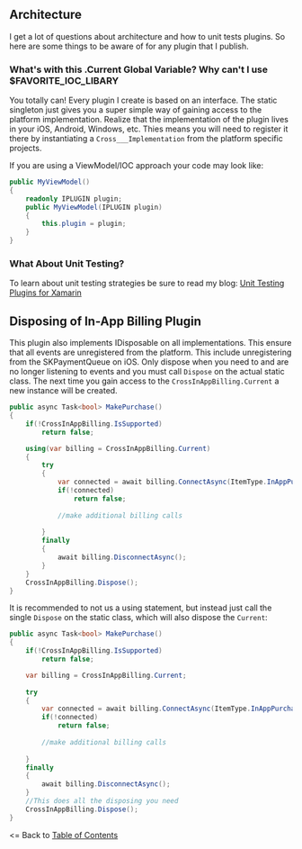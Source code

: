 
## Architecture

I get a lot of questions about architecture and how to unit tests plugins. So here are some things to be aware of for any plugin that I publish.

### What's with this .Current Global Variable? Why can't I use $FAVORITE_IOC_LIBARY
You totally can! Every plugin I create is based on an interface. The static singleton just gives you a super simple way of gaining access to the platform implementation. Realize that the implementation of the plugin lives in your iOS, Android, Windows, etc. Thies means you will need to register it there by instantiating a `Cross___Implementation` from the platform specific projects.

If you are using a ViewModel/IOC approach your code may look like:

```csharp
public MyViewModel()
{
    readonly IPLUGIN plugin;
    public MyViewModel(IPLUGIN plugin)
    {
        this.plugin = plugin;
    }
}
```

### What About Unit Testing?
To learn about unit testing strategies be sure to read my blog: [Unit Testing Plugins for Xamarin](http://motzcod.es/post/159267241302/unit-testing-plugins-for-xamarin)

## Disposing of In-App Billing Plugin
This plugin also implements IDisposable on all implementations. This ensure that all events are unregistered from the platform. This include unregistering from the SKPaymentQueue on iOS. Only dispose when you need to and are no longer listening to events and you must call `Dispose` on the actual static class. The next time you gain access to the `CrossInAppBilling.Current` a new instance will be created.

```csharp
public async Task<bool> MakePurchase()
{
    if(!CrossInAppBilling.IsSupported)
        return false;

    using(var billing = CrossInAppBilling.Current)
    {
        try
        {
            var connected = await billing.ConnectAsync(ItemType.InAppPurchase);
            if(!connected)
                return false;
            
            //make additional billing calls
        
        }
        finally
        {
            await billing.DisconnectAsync();
        }
    }
    CrossInAppBilling.Dispose();
}
```

It is recommended to not us a using statement, but instead just call the single `Dispose` on the static class, which will also dispose the `Current`:

```csharp
public async Task<bool> MakePurchase()
{
    if(!CrossInAppBilling.IsSupported)
        return false;

    var billing = CrossInAppBilling.Current;
    
    try
    {
        var connected = await billing.ConnectAsync(ItemType.InAppPurchase);
        if(!connected)
            return false;
        
        //make additional billing calls
    
    }
    finally
    {
        await billing.DisconnectAsync();
    }
    //This does all the disposing you need
    CrossInAppBilling.Dispose();
}
```


<= Back to [Table of Contents](README.md)
